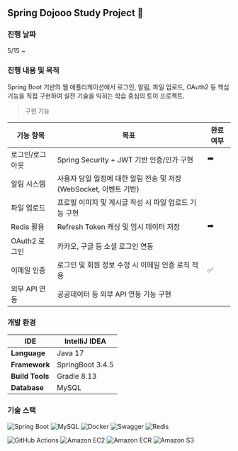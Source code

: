 ## Spring Dojooo Study Project 🐥
### 진행 날짜
5/15 ~ 
### 진행 내용 및 목적
Spring Boot 기반의 웹 애플리케이션에서 로그인, 알림, 파일 업로드, OAuth2 등 핵심 기능을 직접 구현하여 실전 기술을 익히는 학습 중심의 토이 프로젝트.
> 구현 기능

| 기능 항목         | 목표                                                                 | 완료 여부 |
|------------------|----------------------------------------------------------------------|-----------|
| 로그인/로그아웃   | Spring Security + JWT 기반 인증/인가 구현                            |➡️|
| 알림 시스템       | 사용자 당일 일정에 대한 알림 전송 및 저장 (WebSocket, 이벤트 기반)     |  |
| 파일 업로드       | 프로필 이미지 및 게시글 작성 시 파일 업로드 기능 구현                 |   |
| Redis 활용        | Refresh Token 캐싱 및 임시 데이터 저장                               |➡️|
| OAuth2 로그인     | 카카오, 구글 등 소셜 로그인 연동                                     | |
| 이메일 인증       | 로그인 및 회원 정보 수정 시 이메일 인증 로직 적용                    | ✅ |
| 외부 API 연동     | 공공데이터 등 외부 API 연동 기능 구현                                |  |

### 개발 환경

| IDE             | IntelliJ IDEA    |
|-----------------|------------------|
| **Language**    | Java 17          |
| **Framework**   | SpringBoot 3.4.5 |
| **Build Tools** | Gradle 8.13    |
| **Database**    | MySQL  |

### 기술 스택
![Spring Boot](https://img.shields.io/badge/Spring%20Boot-6DB33F?style=flat-square&logo=springboot&logoColor=white) ![MySQL](https://img.shields.io/badge/MySQL-4479A1.svg?style=flat-square&logo=mysql&logoColor=white) ![Docker](https://img.shields.io/badge/Docker-2496ED?style=flat-square&logo=Docker&logoColor=white) ![Swagger](https://img.shields.io/badge/Swagger-85EA2D?style=flat-square&logo=swagger&logoColor=white) ![Redis](https://img.shields.io/badge/Redis-FF4438?style=flat-square&logo=redis&logoColor=white)

![GitHub Actions](https://img.shields.io/badge/GitHub%20Actions-2088FF?style=flat-square&logo=githubactions&logoColor=white) ![Amazon EC2](https://img.shields.io/badge/Amazon%20EC2-FF9900?style=flat-square&logo=amazon-ec2&logoColor=white) ![Amazon ECR](https://img.shields.io/badge/Amazon%20ECR-232F3E?style=flat-square&logo=amazonaws&logoColor=white) ![Amazon S3](https://img.shields.io/badge/Amazon%20S3-569A31?style=flat-square&logo=Amazon%20S3&logoColor=white)
